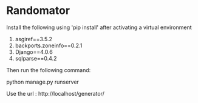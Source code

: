 # Randomator


Install the following using 'pip install' after activating a virtual environment

1. asgiref==3.5.2
2. backports.zoneinfo==0.2.1
3. Django==4.0.6
4. sqlparse==0.4.2

Then run the following command:

python manage.py runserver

Use the url : http://localhost/generator/
